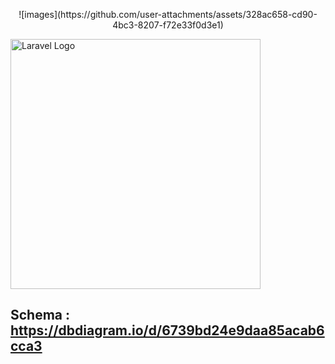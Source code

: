 <p style="text-align:center;">
![images](https://github.com/user-attachments/assets/328ac658-cd90-4bc3-8207-f72e33f0d3e1)

<img src="https://raw.githubusercontent.com/laravel/art/master/logo-lockup/5%20SVG/2%20CMYK/1%20Full%20Color/laravel-logolockup-cmyk-red.svg" width="400" alt="Laravel Logo"></a>
</p>


## Schema : https://dbdiagram.io/d/6739bd24e9daa85acab6cca3
